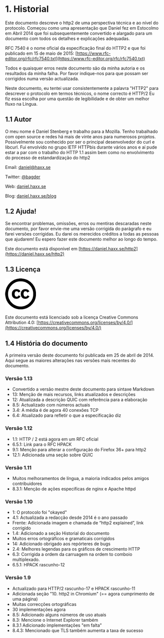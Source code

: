 # 1. Historial

Este documento descreve o http2 de uma perspectiva técnica e ao nível do protocolo. Começou como uma apresentação que Daniel fez em Estocolmo em Abril 2014 que foi subsequentemente convertido e alargado para um documento com todos os detalhes e explicações adequadas.

RFC 7540 é o nome oficial da especificação final do HTTP2 e que foi publicado em 15 de maio de 2015: [https://www.rfc-editor.org/rfc/rfc7540.txt](https://www.rfc-editor.org/rfc/rfc7540.txt)

Todos e quaisquer erros neste documento são da minha autoria e os resultados da minha falha. Por favor indique-nos para que possam ser corrigidos numa versão actualizada.

Neste documento, eu tentei usar consistentemente a palavra "HTTP2" para descrever o protocolo em termos técnicos, o nome correcto é HTTP/2 Eu fiz essa escolha por uma questão de legibilidade e de obter um melhor fluxo na Língua.

## 1.1 Autor

O meu nome é Daniel Stenberg e trabalho para a Mozilla. Tenho trabalhado com open source e redes há mais de vinte anos para numerosos projetos. Possivelmente sou conhecido por ser o principal desenvolvedor do curl e libcurl. Fui envolvido no grupo IETF HTTPbis durante vários anos e aí pude estar a par com o trabalho do HTTP 1.1 assim bem como no envolvimento do processo de estandardização do http2

Email: daniel@haxx.se

Twitter: [@bagder](https://twitter.com/bagder)

Web: [daniel.haxx.se](https://daniel.haxx.se/)

Blog: [daniel.haxx.se/blog](https://daniel.haxx.se/blog/)

## 1.2 Ajuda!

Se encontrar problemas, omissões, erros ou mentiras descaradas neste documento, por favor envie-me uma versão corrigida do parágrafo e eu farei versões corrigidas. Eu darei os merecidos créditos a todas as pessoas que ajudarem! Eu espero fazer este documento melhor ao longo do tempo.

Este documento está disponível em [https://daniel.haxx.se/http2](https://daniel.haxx.se/http2)

## 1.3 Licença

![](https://raw.githubusercontent.com/bagder/http2-explained/master/images/creative-commons.png)

Este documento está licenciado sob a licença Creative Commons Attribution 4.0: [https://creativecommons.org/licenses/by/4.0/](https://creativecommons.org/licenses/by/4.0/)

## 1.4 História do documento

A primeira versão deste documento foi publicada em 25 de abril de 2014. Aqui segue as maiores alterações nas versões mais recentes do documento.

### Versão 1.13

* Convertido a versão mestre deste documento para sintaxe Markdown 
* 13: Menção de mais recursos, links atualizados e descrições
* 12: Atualizada a descrição QUIC com referência para a elaboração 
* 8.5: Actualizado com números actuais 
* 3.4: A média é de agora 40 conexões TCP
* 6.4: Atualizado para refletir o que a especificação diz

### Versão 1.12

* 1.1: HTTP / 2 está agora em um RFC oficial
* 6.5.1: Link para o RFC HPACK 
* 9.1: Menção para alterar a configuração do Firefox 36+ para http2 
* 12.1: Adicionada uma seção sobre QUIC 

### Versão 1.11

* Muitos melhoramentos de língua, a maioria indicados pelos amigos contribuidores
* 8.3.1: Menção de ações especificas de nginx e Apache httpd

### Versão 1.10

* 1: O protocolo foi "okayed"
* 4.1: Actualizada a redacção desde 2014 é o ano passado
* Frente: Adicionada imagem e chamada de “http2 explained”, link corrigido 
* 1.4: Adicionado a seção Historial do documento 
* Muitos erros ortográficos e gramaticais corrigidos 
* 14: Adicionado obrigado aos repórteres de bugs
* 2.4: Melhores legendas para os gráficos de crescimento HTTP 
* 6.3: Corrigida a ordem da carruagem na ordem to comboio multiplexado. 
* 6.5.1: HPACK rascunho-12 

### Versão 1.9

* Actualizado para HTTP/2 rascunho-17 e HPACK rascunho-11  
* Adicionada seção "10. http2 in Chromium" \(== agora cumprimento de uma página\)  
* Muitas correcções ortográficas
* 30 implementações agora 
* 8.5: Adicionado alguns números de uso atuais 
* 8.3: Mencione o Internet Explorer também  
* 8.3.1 Adicionado implementações "em falta"  
* 8.4.3: Mencionado que TLS também aumenta a taxa de sucesso

